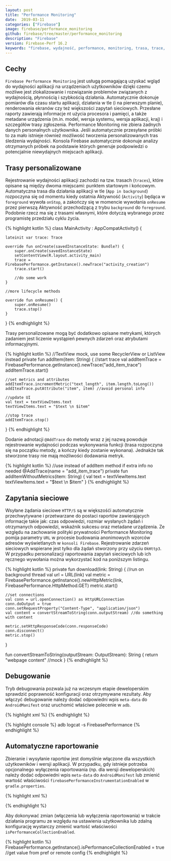 ```yaml
---
layout: post
title: "Performance Monitoring"
date:  2019-03-11
categories: ["Firebase"]
image: firebase/performance_monitoring
github: firebase/tree/master/performance_monitoring
description: "Firebase"
version: Firebase-Perf 16.2
keywords: "firebase, wydajność, performance, monitoring, trasa, trace, metryka, metric, atrybut, attribute, network, android, programowanie, programming"
---
```


## Cechy
`Firebase Performance Monitoring` jest usługą pomagającą uzyskać wgląd do wydajności aplikacji na urządzeniach użytkowników dzięki czemu możliwe jest zlokalizowanie i rozwiązanie problemów związanych z wydajnością, płynnością i szybkością działania. Automatycznie dokonuje pomiarów dla czasu startu aplikacji, działania w tle (i na pierwszym planie), renderowania ekranów czy też większości zapytań sieciowych. Przesłane raporty zawierają informacje nt użycia procesora i pamięci, a także metadane urządzenia (m.in. model, wersja systemu, wersja aplikacji, kraj) i szczegółów trasy zgłoszenia. Performance Monitoring nie zbiera żadnych danych personalnych użytkownika. Jeśli automatycznie przesyłane próbki to za mało istnieje również możliwość tworzenia personalizowanych tras śledzenia wydajności. Konsola Firebase automatycznie dokonuje analizy otrzymanych próbek na podstawie których generuje podpowiedzi o potencjalnie niewydajnych miejscach aplikacji.

## Trasy personalizowane
Rejestrowanie wydajności aplikacji zachodzi na tzw. trasach (`traces`), które opisane są między dwoma miejscami: punktem startowym i końcowym. Automatyczna trasa dla działania aplikacji w tle (`App in background`) rozpoczyna się od momentu kiedy ostatnia Aktywność (`Activity`) będąca w `foreground` wywoła `onStop`, a zakończy się w momencie wywołania `onResume` przez pierwszą Aktywność przechodzącą z trybu `background` do `foreground`. Podobnie rzecz ma się z trasami własnymi, które dotyczą wybranego przez programistę przedziału cyklu życia.

{% highlight kotlin %}
class MainActivity : AppCompatActivity() {

    lateinit var trace: Trace

    override fun onCreate(savedInstanceState: Bundle?) {
        super.onCreate(savedInstanceState)
        setContentView(R.layout.activity_main)
        trace = FirebasePerformance.getInstance().newTrace("activity_creation")
        trace.start()

        //do some work
    }

    //more lifecycle methods

    override fun onResume() {
        super.onResume()
        trace.stop()
    }
}
{% endhighlight %}

Trasy personalizowane mogą być dodatkowo opisane metrykami, których zadaniem jest liczenie wystąpień pewnych zdarzeń oraz atrybutami informacyjnymi.

{% highlight kotlin %}
//TextView mock, use some RecyclerView or ListView instead
private fun addItem(item: String) {
    //start trace
    val addItemTrace = FirebasePerformance.getInstance().newTrace("add_item_trace")
    addItemTrace.start()

    //set metrics and attributes
    addItemTrace.incrementMetric("text_length", item.length.toLong())
    addIteaTrace.putAttribute("item", item) //avoid personal info

    //update UI
    val text = textViewItems.text
    textViewItems.text = "$text \n $item"

    //stop trace
    addItemTrace.stop()
}
{% endhighlight %}

Dodanie adnotacji `@AddTrace` do metody wraz z jej nazwą powoduje rejestrowanie wydajności podczas wykonywania funkcji (trasa rozpoczyna się na początku metody, a kończy kiedy zostanie wykonana). Jednakże tak stworzone trasy nie mają możliwości dodawania metryk.

{% highlight kotlin %}
//use instead of addItem method if extra info no needed
@AddTrace(name = "add_item_trace")
private fun addItemWithoutMetrics(item: String) {
    val text = textViewItems.text
    textViewItems.text = "$text \n $item"
}
{% endhighlight %}

## Zapytania sieciowe
Wsyłane żądania sieciowe `HTTP/S` są w większośći automatycznie przechwytywane i przetwarzane do postaci raportów zawierających informacje takie jak: czas odpowiedzi, rozmiar wysłanych żądań i otrzymanych odpowiedzi, wskaźnik sukcesu oraz metadane urządzenia. Ze względu na zachowanie polityki prywatności Performance Monitoring pomija parametry `URL` w procesie budowania anonimowych wzorców adresów wyświetlanych w `konsoli Firebase`. Rejestrowanie zdarzeń sieciowych wspierane jest tylko dla żądań stworzony przy użyciu `OkHttp3`. W przypadku personalizacji raportowania zapytań sieciowych lub ich ręcznego wywołania można wykorzystać kod na poniższym listingu.

{% highlight kotlin %}
private fun download(link: String) {
    //run on background thread
    val url = URL(link)
    val metric = FirebasePerformance.getInstance().newHttpMetric(link, FirebasePerformance.HttpMethod.GET)
    metric.start()

    //set connections
    val conn = url.openConnection() as HttpURLConnection
    conn.doOutput = true
    conn.setRequestProperty("Content-Type", "application/json")
    val content = convertStreamToString(conn.outputStream) //do something with content
    
    metric.setHttpResponseCode(conn.responseCode)
    conn.disconnect()
    metric.stop()
}

fun convertStreamToString(outputStream: OutputStream): String {
    return "webpage content" //mock
}
{% endhighlight %}

## Debugowanie
Tryb debugowania pozwala już na wczesnym etapie deweloperskim sprawdzić poprawność konfiguracji oraz otrzymywane rezultaty. Aby włączyć debugowanie należy dodać odpowiedni wpis `meta-data` do `AndroidManifest` oraz uruchomić właściwe polecenie w `adb`.

{% highlight xml %}
<meta-data
  android:name="firebase_performance_logcat_enabled"
  android:value="true" />
{% endhighlight %}

{% highlight console %}
adb logcat -s FirebasePerformance
{% endhighlight %}

## Automatyczne raportowanie
Zbieranie i wysyłanie raportów jest domyślnie włączone dla wszystkich użytkowników i wersji aplikacji. W przypadku, gdy istnieje potrzeba opcjonalnego wyłączenia raportowania (np. dla wersji deweloperskich) należy dodać odpowiedni wpis `meta-data` do `AndroidManifest` lub zmienić wartość właściwości `firebasePerformanceInstrumentationEnabled` w `gradle.properties`.

{% highlight xml %}
<!-- disable at build time but allow to enable at runtime -->
<meta-data
  android:name="firebase_performance_logcat_enabled"
  android:value="true" />

<!-- disable at build time and don't allow to enable at runtime -->
<meta-data
  android:name="firebase_performance_collection_deactivated"
  android:value="true" />
{% endhighlight %}

Aby dokonywać zmian (włączenia lub wyłączenia raportowania) w trakcie działania programu ze względu na ustawienia użytkownika lub zdalną konfigurację wystarczy zmienić wartość właściwości `isPerformanceCollectionEnabled`.

{% highlight kotlin %}
FirebasePerformance.getInstance().isPerformanceCollectionEnabled = true //get value from pref or remote config
{% endhighlight %}
